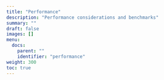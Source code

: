 ```yaml
---
title: "Performance"
description: "Performance considerations and benchmarks"
summary: ""
draft: false
images: []
menu:
  docs:
    parent: ""
    identifier: "performance"
weight: 300
toc: true
---
```

